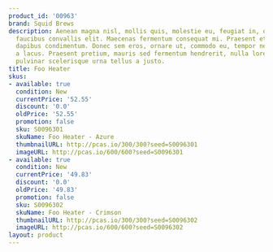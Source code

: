 ```yaml
---
product_id: '00963'
brand: Squid Brews
description: Aenean magna nisl, mollis quis, molestie eu, feugiat in, orci. Proin
  faucibus convallis elit. Maecenas fermentum consequat mi. Praesent et pede vel ante
  dapibus condimentum. Donec sem eros, ornare ut, commodo eu, tempor nec, risus. Mauris
  a lacus. Praesent pretium, mauris sed fermentum hendrerit, nulla lorem iaculis magna,
  pulvinar scelerisque urna tellus a justo.
title: Foo Heater
skus:
- available: true
  condition: New
  currentPrice: '52.55'
  discount: '0.0'
  oldPrice: '52.55'
  promotion: false
  sku: S0096301
  skuName: Foo Heater - Azure
  thumbnailURL: http://pcas.io/300/300?seed=S0096301
  imageURL: http://pcas.io/600/600?seed=S0096301
- available: true
  condition: New
  currentPrice: '49.83'
  discount: '0.0'
  oldPrice: '49.83'
  promotion: false
  sku: S0096302
  skuName: Foo Heater - Crimson
  thumbnailURL: http://pcas.io/300/300?seed=S0096302
  imageURL: http://pcas.io/600/600?seed=S0096302
layout: product
---
```

